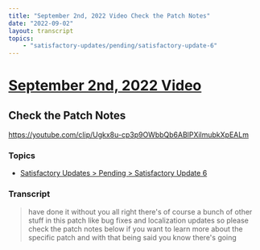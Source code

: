 ```yaml
---
title: "September 2nd, 2022 Video Check the Patch Notes"
date: "2022-09-02"
layout: transcript
topics:
    - "satisfactory-updates/pending/satisfactory-update-6"
---
```

# [September 2nd, 2022 Video](../2022-09-02.md)
## Check the Patch Notes
https://youtube.com/clip/Ugkx8u-cp3p9OWbbQb6ABlPXilmubkXpEALm

### Topics
* [Satisfactory Updates > Pending > Satisfactory Update 6](../topics/satisfactory-updates/pending/satisfactory-update-6.md)

### Transcript

> have done it without you all right there's of course a bunch of other stuff in this patch like bug fixes and localization updates so please check the patch notes below if you want to learn more about the specific patch and with that being said you know there's going
